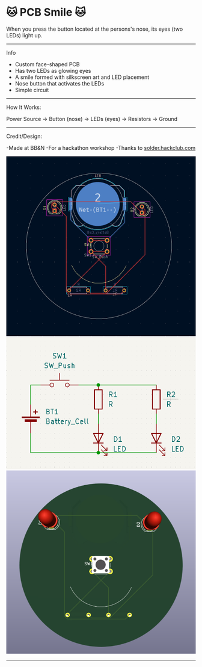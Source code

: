 # 🐱 PCB Smile 🐱

When you press the button located at the persons's nose, its eyes (two LEDs) light up. 

---

Info

- Custom face-shaped PCB
- Has two LEDs as glowing eyes
- A smile formed with silkscreen art and LED placement
- Nose button that activates the LEDs
- Simple circuit

---

How It Works:

Power Source → Button (nose) → LEDs (eyes) → Resistors → Ground

---

Credit/Design:

-Made at BB&N
-For a hackathon workshop
-Thanks to [solder.hackclub.com](https://solder.hackclub.com/)

![PCB Photo 1](screenshot%20(81).png)  
![PCB Photo 2](screenshot%20(82).png)  
![PCB Photo 3](screenshot%20(83).png)

---

